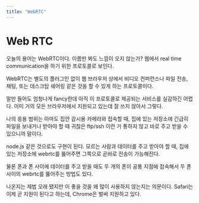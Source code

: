 ```yaml
---
title: "WebRTC"
---
```

# Web RTC

오늘의 용어는 WebRTC이다. 이름만 봐도 느낌이 오지 않는가? 웹에서 real time communication을 하기 위한 프로토콜로 보인다.

WebRTC는 별도의 플러그인 없이 웹 브라우저 상에서 비디오 컨퍼런스나 파일 전송, 채팅, 또는 데스크탑 쉐어링 같은 것을 할 수 있게 하는 프로토콜이다.

말만 들어도 엄청나게 fancy한데 아직 이 프로토콜로 제공되는 서비스를 실감하긴 어렵다. 이미 거의 모든 브라우저에서 지원되고 있는데 잘 쓰지 않아서 그렇다.

나의 응용 범위는 아마도 집안 감시용 카메라와 접속할 때, 집에 있는 저장소에 긴급히 파일을 보내거나 받아야 할 때 귀찮은 ftp/ssh 이런 거 통하지 않고 바로 주고 받을 수 있으니까 말이다.

node.js 같은 것으로도 구현이 된다. 모르는 사람과 데이터를 주고 받아야 할 때, 집에 있는 저장소에 webrtc를 뚫어주면 그쪽으로 곧바로 전송이 가능해진다.

물론 폰과 폰 사이에 데이터를 주고 받을 때도 두 개의 폰이 공통 지점에 접속해서 두 폰 사이의 webrtc를 뚫어주는 방법도 있다.

나온지는 제법 오래 됐지만 이 좋을 것을 왜 많이 사용하지 않는지는 의문이다. Safari는 이제 곧 지원이 된다고 하는데, Chrome은 벌써 지원하고 있다.

